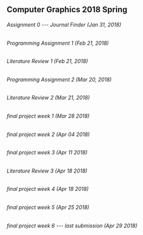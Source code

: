 ## Computer Graphics 2018 Spring
###### Assignment 0 --- Journal Finder (Jan 31, 2018)

###### Programming Assignment 1 (Feb 21, 2018)
###### Literature Review 1 (Feb 21, 2018)

###### Programming Assignment 2 (Mar 20, 2018)
###### Literature Review 2 (Mar 21, 2018)

###### final project week 1 (Mar 28 2018)
###### final project week 2 (Apr 04 2018)
###### final project week 3 (Apr 11 2018)
###### Literature Review 3 (Apr 18 2018)
###### final project week 4 (Apr 18 2018)
###### final project week 5 (Apr 25 2018)
###### final project week 6 --- last submission (Apr 29 2018)
